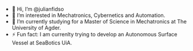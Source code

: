 - 👋 Hi, I’m @julianfidso
- 👀 I’m interested in Mechatronics, Cybernetics and Automation.
- 🌱 I’m currently studying for a Master of Science in Mechatronics at The University of Agder.
- ⚡ Fun fact: I am currenlty trying to develop an Autonomous Surface Vessel at SeaBotics UiA.

<!---
julianfidso/julianfidso is a ✨ special ✨ repository because its `README.md` (this file) appears on your GitHub profile.
You can click the Preview link to take a look at your changes.
--->

